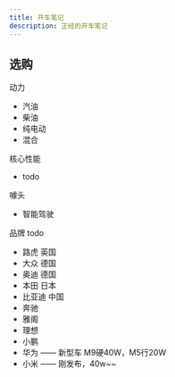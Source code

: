 ```yaml
---
title: 开车笔记
description: 正经的开车笔记
---
```


## 选购

动力

+ 汽油
+ 柴油
+ 纯电动
+ 混合

核心性能

+ todo

噱头

+ 智能驾驶

品牌 todo

+ 路虎 英国
+ 大众 德国
+ 奥迪 德国
+ 本田 日本
+ 比亚迪 中国
+ 奔驰
+ 雅阁
+ 理想
+ 小鹏
+ 华为 —— 新型车 M9硬40W，M5行20W
+ 小米 —— 刚发布，40w~~
